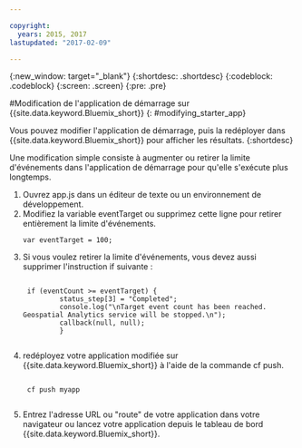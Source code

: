```yaml
---

copyright:
  years: 2015, 2017
lastupdated: "2017-02-09"

---
```


<!-- Attribute definitions --> 
{:new_window: target="_blank"}
{:shortdesc: .shortdesc}
{:codeblock: .codeblock}
{:screen: .screen}
{:pre: .pre}

#Modification de l'application de démarrage sur {{site.data.keyword.Bluemix_short}}
{: #modifying_starter_app}

Vous pouvez modifier l'application de démarrage, puis la redéployer dans {{site.data.keyword.Bluemix_short}} pour afficher les résultats.
{:shortdesc}


Une modification simple consiste à augmenter ou retirer la limite d'événements dans l'application de démarrage pour qu'elle s'exécute plus longtemps.

1. Ouvrez app.js dans un éditeur de texte ou un environnement de développement. 
2. Modifiez la variable eventTarget ou supprimez cette ligne pour retirer entièrement la limite d'événements.
	 <pre><code>var eventTarget = 100;</code></pre>
3. Si vous voulez retirer la limite d'événements, vous devez aussi supprimer l'instruction if suivante :
	 <pre><code>  
	if (eventCount >= eventTarget) {
		    status_step[3] = "Completed";
		    console.log("\nTarget event count has been reached.  Geospatial Analytics service will be stopped.\n");
		    callback(null, null);
		    } 
	</code></pre> 
4. redéployez votre application modifiée sur {{site.data.keyword.Bluemix_short}} à l'aide de la commande cf push.
	 <pre><code>  
	cf push myapp
	</code></pre>
5. Entrez l'adresse URL ou "route" de votre application dans votre navigateur ou lancez votre application depuis le tableau de bord {{site.data.keyword.Bluemix_short}}.
